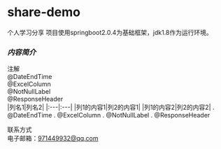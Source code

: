 # share-demo #
个人学习分享
项目使用springboot2.0.4为基础框架，jdk1.8作为运行环境。<br>
### ***内容简介***
注解<br>
@DateEndTime<br>
@ExcelColumn<br>
@NotNullLabel<br>
@ResponseHeader<br>
|列名1|列名2|
|:---|:---|
|列1的内容1|列2的内容1|
|列1的内容2|列2的内容2|
. @DateEndTime
. @ExcelColumn
. @NotNullLabel
. @ResponseHeader

联系方式<br>
电子邮箱：<971449932@qq.com>
